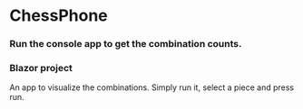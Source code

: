 # ChessPhone

### Run the console app to get the combination counts.

### Blazor project
An app to visualize the combinations. 
Simply run it, select a piece and press run.

